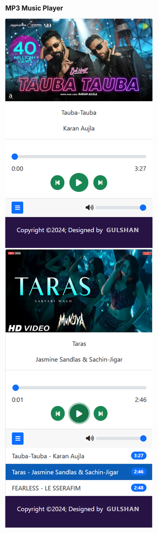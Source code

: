 ## MP3 Music Player
 ![MP3 Music Player](https://raw.githubusercontent.com/gulshankumar143/MP3-Music-Player/main/SS/SS_Mp3_Player.png)
 ![MP3 Music Player](https://raw.githubusercontent.com/gulshankumar143/MP3-Music-Player/main/SS/SS_Mp3_Player1.png)
